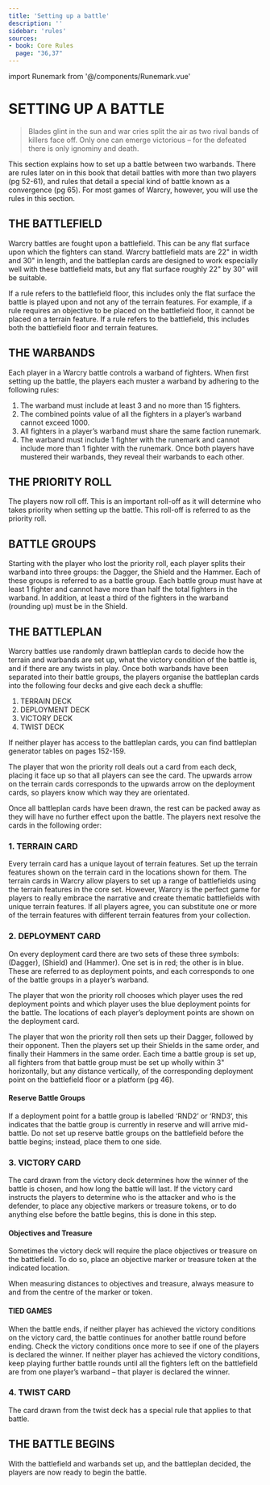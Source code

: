 ```yaml
---
title: 'Setting up a battle'
description: ''
sidebar: 'rules'
sources:
- book: Core Rules
  page: "36,37"
---
```

import Runemark from '@/components/Runemark.vue'

# SETTING UP A BATTLE 

> Blades glint in the sun and war cries split the air as two rival bands of killers face off. Only one can emerge victorious – for the defeated there is only ignominy and death. 

This section explains how to set up a battle between two warbands. There are rules later on in this book that detail battles with more than two players (pg 52-61), and rules that detail a special kind of battle known as a convergence (pg 65). For most games of Warcry, however, you will use the rules in this section.

## THE BATTLEFIELD 

Warcry battles are fought upon a battlefield. This can be any flat surface upon which the fighters can stand. Warcry battlefield mats are 22" in width and 30" in length, and the battleplan cards are designed to work especially well with these battlefield mats, but any flat surface roughly 22" by 30" will be suitable. 

If a rule refers to the battlefield floor, this includes only the flat surface the battle is played upon and not any of the terrain features. For example, if a rule requires 
an objective to be placed on the battlefield floor, it cannot be placed on a terrain feature. If a rule refers to the battlefield, this includes both the battlefield floor and terrain features.

## THE WARBANDS 

Each player in a Warcry battle controls a warband of fighters. When first setting up the battle, the players each muster a warband by adhering to the following rules: 

1. The warband must include at least 3 and no more than 15 fighters. 
2. The combined points value of all the fighters in a player’s warband cannot exceed 1000. 
3. All fighters in a player’s warband must share the same faction runemark. 
4. The warband must include 1 fighter with the <Runemark mark="Leader" /> runemark and cannot include more than 1 fighter with the <Runemark mark="Leader" /> runemark. 
Once both players have mustered their warbands, they reveal their warbands to each other.

## THE PRIORITY ROLL 

The players now roll off. This is an important roll-off as it will determine who takes priority when setting up the battle. This roll-off is referred to as the priority roll.

## BATTLE GROUPS 
Starting with the player who lost the priority roll, each player splits their warband into three groups: the Dagger, the Shield and the Hammer. Each of these groups is referred to as a battle group. Each battle group must have at least 1 fighter and cannot have more than half the total fighters in the warband. In addition, at least a third of the fighters in the warband (rounding up) must be in the Shield.

## THE BATTLEPLAN 
Warcry battles use randomly drawn battleplan cards to decide how the terrain and warbands are set up, what the victory condition of the battle is, and if there are any twists in play. Once both warbands have been separated into their battle groups, the players organise the battleplan cards into the following four decks and give each deck a shuffle: 

1. TERRAIN DECK
2. DEPLOYMENT DECK
3. VICTORY DECK
4. TWIST DECK 

If neither player has access to the battleplan cards, you can find battleplan generator tables on pages 152-159. 

The player that won the priority roll deals out a card from each deck, placing it face up so that all players can see the card. The upwards arrow on the terrain cards corresponds to the upwards arrow on the deployment cards, so players know which way they are orientated. 

Once all battleplan cards have been drawn, the rest can be packed away as they will have no further effect upon the battle. The players next resolve the cards in the following order: 

### 1. TERRAIN CARD

Every terrain card has a unique layout of terrain features. Set up the terrain features shown on the terrain card in the locations shown for them. 
The terrain cards in Warcry allow players to set up a range of battlefields using the terrain features in the core set. However, Warcry is the perfect game for players to really embrace the narrative and create thematic battlefields with unique terrain features. If all players agree, you can substitute one or more of the terrain features with different terrain features from your collection. 

### 2. DEPLOYMENT CARD

On every deployment card there are two sets of these three symbols: (Dagger), (Shield) and (Hammer). One set is in red; the other is in blue. These are referred to as deployment points, and each corresponds to one of the battle groups in a player’s warband. 

The player that won the priority roll chooses which player uses the red deployment points and which player uses the blue deployment points for the battle. The locations of each player’s deployment points are shown on the deployment card. 

The player that won the priority roll then sets up their Dagger, followed by their opponent. Then the players set up their Shields in the same order, and finally their Hammers in the same order. Each time a battle group is set up, all fighters from that battle group must be set up wholly within 3" horizontally, but any distance vertically, of the corresponding deployment point on the battlefield floor or a platform (pg 46). 

#### Reserve Battle Groups 

If a deployment point for a battle group is labelled ‘RND2’ or ‘RND3’, this indicates that the battle group is currently in reserve and will arrive mid-battle. Do not set up reserve battle groups on the battlefield before the battle begins; instead, place them to one side. 

### 3. VICTORY CARD

The card drawn from the victory deck determines how the winner of the battle is chosen, and how long the battle will last. If the victory card instructs the players to determine who is the attacker and who is the defender, to place any objective markers or treasure tokens, or to do anything else before the battle begins, this is done in this step. 

#### Objectives and Treasure 
Sometimes the victory deck will require the place objectives or treasure on the battlefield. To do so, place an objective marker or treasure token at the indicated location. 

When measuring distances to objectives and treasure, always measure to and from the centre of the marker or token. 

#### TIED GAMES 
When the battle ends, if neither player has achieved the victory conditions on the victory card, the battle continues for another battle round before ending. Check the victory conditions once more to see if one of the players is declared the winner. If neither player has achieved the victory conditions, keep playing further battle rounds until all the fighters left on the battlefield are from one player’s warband – that player is declared the winner. 

### 4. TWIST CARD

The card drawn from the twist deck has a special rule that applies to that battle. 

## THE BATTLE BEGINS 
With the battlefield and warbands set up, and the battleplan decided, the players are now ready to begin the battle. 


